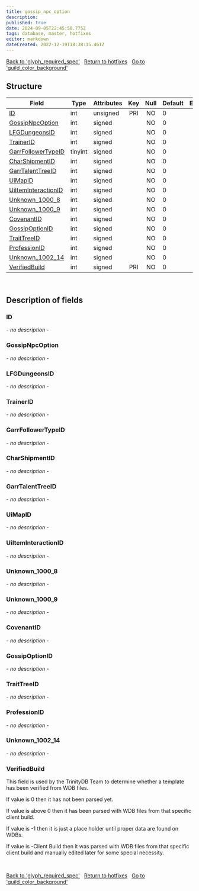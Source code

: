 ```yaml
---
title: gossip_npc_option
description: 
published: true
date: 2024-09-05T22:45:58.775Z
tags: database, master, hotfixes
editor: markdown
dateCreated: 2022-12-19T18:38:15.461Z
---
```


<a href="https://trinitycore.info/en/database/master/hotfixes/glyph_required_spec" class="mt-5 v-btn v-btn--depressed v-btn--flat v-btn--outlined theme--light v-size--default darkblue--text text--lighten-3"><span class="v-btn__content"><i aria-hidden="true" class="v-icon notranslate v-icon--left mdi mdi-arrow-left theme--light"></i><span>Back to 'glyph_required_spec'</span></span></a>&nbsp;&nbsp;&nbsp;<a href="https://trinitycore.info/en/database/master/hotfixes/home" class="mt-5 v-btn v-btn--depressed v-btn--flat v-btn--outlined theme--light v-size--default darkblue--text text--lighten-3"><span class="v-btn__content"><i aria-hidden="true" class="v-icon notranslate v-icon--left mdi mdi-home-outline theme--light"></i><span>Return to hotfixes</span></span></a>&nbsp;&nbsp;&nbsp;<a href="https://trinitycore.info/en/database/master/hotfixes/guild_color_background" class="mt-5 v-btn v-btn--depressed v-btn--flat v-btn--outlined theme--light v-size--default darkblue--text text--lighten-3"><span class="v-btn__content"><span>Go to 'guild_color_background'</span><i aria-hidden="true" class="v-icon notranslate v-icon--right mdi mdi-arrow-right theme--light"></i></span></a>

## Structure

| Field | Type | Attributes | Key | Null | Default | Extra | Comment |
| --- | --- | --- | :---: | :---: | --- | --- | --- |
| [ID](#id-alt) | int | unsigned | PRI | NO | 0 |  |  |
| [GossipNpcOption](#gossipnpcoption) | int | signed |  | NO | 0 |  |  |
| [LFGDungeonsID](#lfgdungeonsid) | int | signed |  | NO | 0 |  |  |
| [TrainerID](#trainerid) | int | signed |  | NO | 0 |  |  |
| [GarrFollowerTypeID](#garrfollowertypeid) | tinyint | signed |  | NO | 0 |  |  |
| [CharShipmentID](#charshipmentid) | int | signed |  | NO | 0 |  |  |
| [GarrTalentTreeID](#garrtalenttreeid) | int | signed |  | NO | 0 |  |  |
| [UiMapID](#uimapid) | int | signed |  | NO | 0 |  |  |
| [UiItemInteractionID](#uiiteminteractionid) | int | signed |  | NO | 0 |  |  |
| [Unknown_1000_8](#unknown_1000_8) | int | signed |  | NO | 0 |  |  |
| [Unknown_1000_9](#unknown_1000_9) | int | signed |  | NO | 0 |  |  |
| [CovenantID](#covenantid) | int | signed |  | NO | 0 |  |  |
| [GossipOptionID](#gossipoptionid) | int | signed |  | NO | 0 |  |  |
| [TraitTreeID](#traittreeid) | int | signed |  | NO | 0 |  |  |
| [ProfessionID](#professionid) | int | signed |  | NO | 0 |  |  |
| [Unknown_1002_14](#unknown_1002_14) | int | signed |  | NO | 0 |  |  |
| [VerifiedBuild](#verifiedbuild) | int | signed | PRI | NO | 0 |  |  |
&nbsp;
## Description of fields

### ID <!-- {#id-alt} -->
*- no description -*
&nbsp;

### GossipNpcOption
*- no description -*
&nbsp;

### LFGDungeonsID
*- no description -*
&nbsp;

### TrainerID
*- no description -*
&nbsp;

### GarrFollowerTypeID
*- no description -*
&nbsp;

### CharShipmentID
*- no description -*
&nbsp;

### GarrTalentTreeID
*- no description -*
&nbsp;

### UiMapID
*- no description -*
&nbsp;

### UiItemInteractionID
*- no description -*
&nbsp;

### Unknown_1000_8
*- no description -*
&nbsp;

### Unknown_1000_9
*- no description -*
&nbsp;

### CovenantID
*- no description -*
&nbsp;

### GossipOptionID
*- no description -*
&nbsp;

### TraitTreeID
*- no description -*
&nbsp;

### ProfessionID
*- no description -*
&nbsp;

### Unknown_1002_14
*- no description -*
&nbsp;

### VerifiedBuild
This field is used by the TrinityDB Team to determine whether a template has been verified from WDB files.

If value is 0 then it has not been parsed yet.

If value is above 0 then it has been parsed with WDB files from that specific client build.

If value is -1 then it is just a place holder until proper data are found on WDBs.

If value is -Client Build then it was parsed with WDB files from that specific client build and manually edited later for some special necessity.

&nbsp;

<a href="https://trinitycore.info/en/database/master/hotfixes/glyph_required_spec" class="mt-5 v-btn v-btn--depressed v-btn--flat v-btn--outlined theme--light v-size--default darkblue--text text--lighten-3"><span class="v-btn__content"><i aria-hidden="true" class="v-icon notranslate v-icon--left mdi mdi-arrow-left theme--light"></i><span>Back to 'glyph_required_spec'</span></span></a>&nbsp;&nbsp;&nbsp;<a href="https://trinitycore.info/en/database/master/hotfixes/home" class="mt-5 v-btn v-btn--depressed v-btn--flat v-btn--outlined theme--light v-size--default darkblue--text text--lighten-3"><span class="v-btn__content"><i aria-hidden="true" class="v-icon notranslate v-icon--left mdi mdi-home-outline theme--light"></i><span>Return to hotfixes</span></span></a>&nbsp;&nbsp;&nbsp;<a href="https://trinitycore.info/en/database/master/hotfixes/guild_color_background" class="mt-5 v-btn v-btn--depressed v-btn--flat v-btn--outlined theme--light v-size--default darkblue--text text--lighten-3"><span class="v-btn__content"><span>Go to 'guild_color_background'</span><i aria-hidden="true" class="v-icon notranslate v-icon--right mdi mdi-arrow-right theme--light"></i></span></a>
